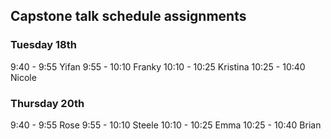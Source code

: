 ## Capstone talk schedule assignments

### Tuesday 18th
9:40 - 9:55 Yifan
9:55 - 10:10 Franky
10:10 - 10:25 Kristina
10:25 - 10:40 Nicole

### Thursday 20th 
9:40 - 9:55 Rose
9:55 - 10:10 Steele
10:10 - 10:25 Emma
10:25 - 10:40 Brian 
